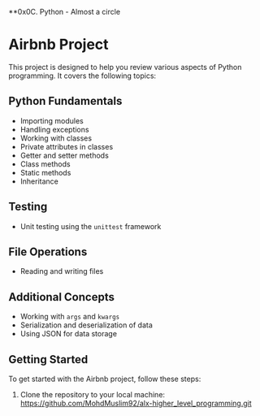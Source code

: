 **0x0C. Python - Almost a circle

# Airbnb Project

This project is designed to help you review various aspects of Python programming. It covers the following topics:

## Python Fundamentals

- Importing modules
- Handling exceptions
- Working with classes
- Private attributes in classes
- Getter and setter methods
- Class methods
- Static methods
- Inheritance

## Testing

- Unit testing using the `unittest` framework

## File Operations

- Reading and writing files

## Additional Concepts

- Working with `args` and `kwargs`
- Serialization and deserialization of data
- Using JSON for data storage

## Getting Started

To get started with the Airbnb project, follow these steps:

1. Clone the repository to your local machine:
https://github.com/MohdMuslim92/alx-higher_level_programming.git
